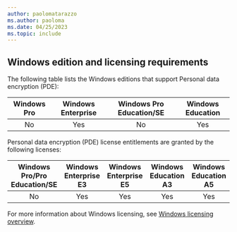 ```yaml
---
author: paolomatarazzo
ms.author: paoloma
ms.date: 04/25/2023
ms.topic: include
---
```


## Windows edition and licensing requirements

The following table lists the Windows editions that support Personal data encryption (PDE):

|Windows Pro|Windows Enterprise|Windows Pro Education/SE|Windows Education|
|:---:|:---:|:---:|:---:|
|No|Yes|No|Yes|

Personal data encryption (PDE) license entitlements are granted by the following licenses:

|Windows Pro/Pro Education/SE|Windows Enterprise E3|Windows Enterprise E5|Windows Education A3|Windows Education A5|
|:---:|:---:|:---:|:---:|:---:|
|No|Yes|Yes|Yes|Yes|

For more information about Windows licensing, see [Windows licensing overview](/windows/whats-new/windows-licensing).
